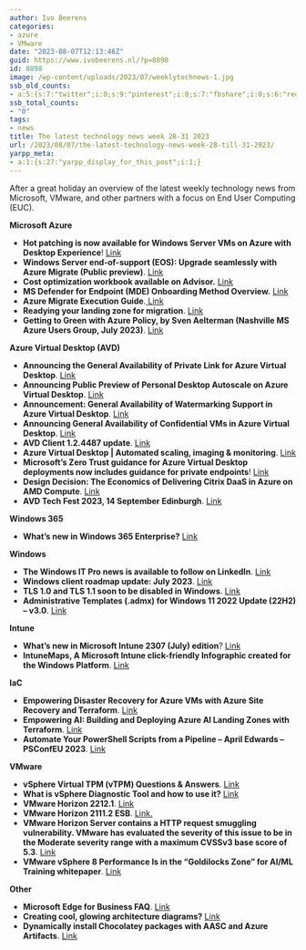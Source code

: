 ```yaml
---
author: Ivo Beerens
categories:
- azure
- VMware
date: "2023-08-07T12:13:46Z"
guid: https://www.ivobeerens.nl/?p=8898
id: 8898
image: /wp-content/uploads/2023/07/weeklytechnews-1.jpg
ssb_old_counts:
- a:5:{s:7:"twitter";i:0;s:9:"pinterest";i:0;s:7:"fbshare";i:0;s:6:"reddit";i:0;s:6:"tumblr";N;}
ssb_total_counts:
- "0"
tags:
- news
title: The latest technology news week 28-31 2023
url: /2023/08/07/the-latest-technology-news-week-28-till-31-2023/
yarpp_meta:
- a:1:{s:27:"yarpp_display_for_this_post";i:1;}
---
```


After a great holiday an overview of the latest weekly technology news from Microsoft, VMware, and other partners with a focus on End User Computing (EUC).

**Microsoft Azure**

- **Hot patching is now available for Windows Server VMs on Azure with Desktop Experience**! [Link](https://techcommunity.microsoft.com/t5/windows-server-news-and-best/hotpatching-is-now-available-for-windows-server-vms-on-azure/ba-p/3875003)
- **Windows Server end-of-support (EOS): Upgrade seamlessly with Azure Migrate (Public preview)**. [Link](https://techcommunity.microsoft.com/t5/azure-migration-and/windows-server-end-of-support-eos-upgrade-seamlessly-with-azure/ba-p/3874493)
- **Cost optimization workbook available on Advisor.** [Link](https://learn.microsoft.com/en-us/azure/advisor/advisor-cost-optimization-workbook)
- **MS Defender for Endpoint (MDE) Onboarding Method Overview.** [Link](https://myronhelgering.com/mde-onboarding-method-overview/)
- **Azure Migrate Execution Guide**.[ Link](https://github.com/Azure/migration)
- **Readying your landing zone for migration**. [Link](https://learn.microsoft.com/en-us/azure/cloud-adoption-framework/migrate/azure-migration-guide/ready-alz)
- **Getting to Green with Azure Policy, by Sven Aelterman (Nashville MS Azure Users Group, July 2023)**. [Link](https://www.youtube.com/watch?v=P3PRXf-IilI)

**Azure Virtual Desktop (AVD)**

- **Announcing the General Availability of Private Link for Azure Virtual Desktop**. [Link](https://techcommunity.microsoft.com/t5/azure-virtual-desktop-blog/announcing-the-general-availability-of-private-link-for-azure/ba-p/3874429)
- **Announcing Public Preview of Personal Desktop Autoscale on Azure Virtual Desktop**. [Link](https://techcommunity.microsoft.com/t5/azure-virtual-desktop-blog/announcing-public-preview-of-personal-desktop-autoscale-on-azure/ba-p/3870400)
- **Announcement: General Availability of Watermarking Support in Azure Virtual Desktop**. [Link](https://techcommunity.microsoft.com/t5/azure-virtual-desktop-blog/azure-virtual-desktop-watermarking-support/ba-p/3878912)
- **Announcing General Availability of Confidential VMs in Azure Virtual Desktop**. [Link](https://techcommunity.microsoft.com/t5/azure-virtual-desktop-blog/announcing-general-availability-of-confidential-vms-in-azure/ba-p/3857974)
- **AVD Client 1.2.4487 update**. [Link](https://learn.microsoft.com/en-us/azure/virtual-desktop/whats-new-client-windows)
- **Azure Virtual Desktop | Automated scaling, imaging &amp; monitoring**. [Link](https://www.youtube.com/watch?v=L9j_pSBVGy4)
- **Microsoft’s Zero Trust guidance for Azure Virtual Desktop deployments now includes guidance for private endpoints**! [Link](https://learn.microsoft.com/en-us/security/zero-trust/azure-infrastructure-avd)
- **Design Decision: The Economics of Delivering Citrix DaaS in Azure on AMD Compute**. [Link](https://docs.citrix.com/en-us/tech-zone/design/design-decisions/azure-amd-instance-scalability)
- **AVD Tech Fest 2023, 14 September Edinburgh**. [Link](https://www.eventbrite.com/e/avd-tech-fest-september-2023-live-in-edinburgh-registration-633878296047)

**Windows 365**

- **What’s new in Windows 365 Enterprise?** [Link](https://learn.microsoft.com/en-us/windows-365/enterprise/whats-new)

**Windows**

- **The Windows IT Pro news is available to follow on LinkedIn**. [Link](https://www.linkedin.com/company/98062573/admin/feed/posts/)
- **Windows client roadmap update: July 2023**. [Link](https://techcommunity.microsoft.com/t5/windows-it-pro-blog/windows-client-roadmap-update-july-2023/ba-p/3871736)
- **TLS 1.0 and TLS 1.1 soon to be disabled in Windows**. [Link](https://techcommunity.microsoft.com/t5/windows-it-pro-blog/tls-1-0-and-tls-1-1-soon-to-be-disabled-in-windows/ba-p/3887947)
- **Administrative Templates (.admx) for Windows 11 2022 Update (22H2) – v3.0**. [Link](https://www.microsoft.com/en-us/download/details.aspx?id=105390)

**Intune**

- **What’s new in Microsoft Intune 2307 (July) edition**? [Link](https://techcommunity.microsoft.com/t5/microsoft-intune-blog/what-s-new-in-microsoft-intune-2307-july-edition/ba-p/3884051)
- **IntuneMaps, A Microsoft Intune click-friendly Infographic created for the Windows Platform**. [Link](https://intunemaps.com/)

**IaC**

- **Empowering Disaster Recovery for Azure VMs with Azure Site Recovery and Terraform**. [Link](https://techcommunity.microsoft.com/t5/azure-architecture-blog/empowering-disaster-recovery-for-azure-vms-with-azure-site/ba-p/3885378)
- **Empowering AI: Building and Deploying Azure AI Landing Zones with Terraform**. [Link](https://techcommunity.microsoft.com/t5/azure-architecture-blog/empowering-ai-building-and-deploying-azure-ai-landing-zones-with/ba-p/3891249)
- **Automate Your PowerShell Scripts from a Pipeline – April Edwards – PSConfEU 2023**. [Link](https://www.youtube.com/watch?v=2edD0akUwGQ)

**VMware**

- **vSphere Virtual TPM (vTPM) Questions &amp; Answers**. [Link](https://core.vmware.com/vtpm-questions-answers)
- **What is vSphere Diagnostic Tool and how to use it?** [Link](https://angrysysops.com/2023/08/02/what-is-vsphere-diagnostic-tool-and-how-to-use-it/)
- **VMware Horizon 2212.1**. [Link](https://customerconnect.vmware.com/downloads/details?downloadGroup=HZ-2212-1-STD&productId=1392&rPId=108454)
- **VMware Horizon 2111.2 ESB**. [Link.](https://customerconnect.vmware.com/downloads/info/slug/desktop_end_user_computing/vmware_horizon/2111)
- **VMware Horizon Server contains a HTTP request smuggling vulnerability. VMware has evaluated the severity of this issue to be in the Moderate severity range with a maximum CVSSv3 base score of 5.3**. [Link](https://www.vmware.com/security/advisories/VMSA-2023-0017.html)
- **VMware vSphere 8 Performance Is in the “Goldilocks Zone” for AI/ML Training whitepaper**. [Link](https://www.vmware.com/content/dam/digitalmarketing/vmware/en/pdf/techpaper/performance/vmware-ml-training-and-inference-perf.pdf)

**Other**

- **Microsoft Edge for Business FAQ**. [Link](https://techcommunity.microsoft.com/t5/microsoft-edge-insider/microsoft-edge-for-business-faq/ba-p/3891837)
- **Creating cool, glowing architecture diagrams?** [Link](https://www.youtube.com/watch?v=QR-64mFqhf4)
- **Dynamically install Chocolatey packages with AASC and Azure Artifacts**. [Link](https://medium.com/@gijsreijn/dynamically-install-chocolatey-packages-with-aasc-and-azure-artifacts-aab8409da715)
